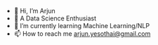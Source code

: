 - 👋 Hi, I’m Arjun
- 👀 A Data Science Enthusiast
- 🌱 I’m currently learning Machine Learning/NLP
- 📫 How to reach me arjun.yesothai@gmail.com

<!---
Arjun-RY/Arjun-RY is a ✨ special ✨ repository because its `README.md` (this file) appears on your GitHub profile.
You can click the Preview link to take a look at your changes.
--->
